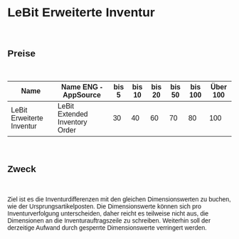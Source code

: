 <style>
body {
    font-family: "Century Gothic", "CenturyGothic", "AppleGothic", sans-serif;
}

@media print {
    body {
        -webkit-hyphens: auto;
        -moz-hyphens: auto;
        -ms-hyphens: auto;
    }
}
</style>

# LeBit Erweiterte Inventur

<br>

## Preise

<br>

| Name                                | Name ENG -AppSource                   | bis 5 | bis 10 | bis 20 | bis 50 | bis 100 | Über 100 |
|-------------------------------------|---------------------------------------|-------|--------|--------|--------|---------|----------|
| LeBit Erweiterte Inventur            | LeBit Extended Inventory Order        | 30    | 40     | 60     | 70     | 80      | 100      |

<br>

## Zweck

<br>

Ziel ist es die Inventurdifferenzen mit den gleichen Dimensionswerten zu
buchen, wie der Ursprungsartikelposten. Die Dimensionswerte können sich
pro Inventurverfolgung unterscheiden, daher reicht es teilweise nicht
aus, die Dimensionen an die Inventurauftragszeile zu schreiben.
Weiterhin soll der derzeitige Aufwand durch gesperrte Dimensionswerte
verringert werden.


